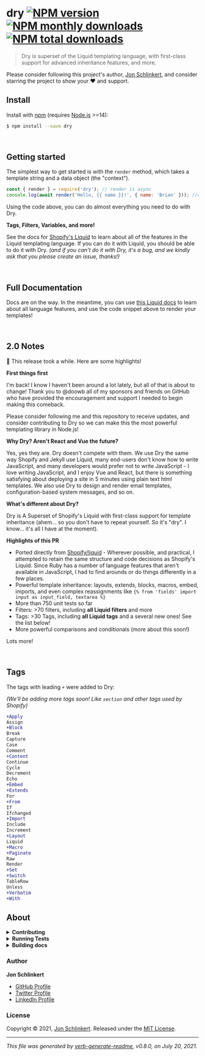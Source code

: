 # dry [![NPM version](https://img.shields.io/npm/v/dry.svg?style=flat)](https://www.npmjs.com/package/dry) [![NPM monthly downloads](https://img.shields.io/npm/dm/dry.svg?style=flat)](https://npmjs.org/package/dry) [![NPM total downloads](https://img.shields.io/npm/dt/dry.svg?style=flat)](https://npmjs.org/package/dry)

> Dry is superset of the Liquid templating language, with first-class support for advanced inheritance features, and more.

Please consider following this project's author, [Jon Schlinkert](https://github.com/jonschlinkert), and consider starring the project to show your :heart: and support.

## Install

Install with [npm](https://www.npmjs.com/) (requires [Node.js](https://nodejs.org/en/) >=14):

```sh
$ npm install --save dry
```

<br>

## Getting started

The simplest way to get started is with the `render` method, which takes a template string and a data object (the "context").

```js
const { render } = require('dry'); // render is async
console.log(await render('Hello, {{ name }}!', { name: 'Brian' })); //=> Hello, Brian!
```

Using the code above, you can do almost everything you need to do with Dry.

**Tags, Filters, Variables, and more!**

See the docs for [Shopify's Liquid](https://shopify.github.io/liquid/basics/introduction/) to learn about all of the features in the Liquid templating language. If you can do it with Liquid, you should be able to do it with Dry. _(and if you can't do it with Dry, it's a bug, and we kindly ask that you please create an issue, thanks!)_

<br>

## Full Documentation

Docs are on the way. In the meantime, you can use [this Liquid docs](https://shopify.github.io/liquid/basics/introduction/) to learn about all language features, and use the code snippet above to render your templates!

<br>

## 2.0 Notes

🎉  This release took a while. Here are some highlights!

**First things first**

I'm back! I know I haven't been around a lot lately, but all of that is about to change! Thank you to @doowb all of my sponsors and friends on GitHub who have provided the encouragement and support I needed to begin making this comeback.

Please consider following me and this repository to receive updates, and consider contributing to Dry so we can make this the most powerful templating library in Node.js!

**Why Dry? Aren't React and Vue the future?**

Yes, yes they are. Dry doesn't compete with them. We use Dry the same way Shopify and Jekyll use Liquid, many end-users don't know how to write JavaScript, and many developers would prefer not to write JavaScript - I love writing JavaScript, and I enjoy Vue and React, but there is something satisfying about deploying a site in 5 minutes using plain text html templates. We also use Dry to design and render email templates, configuration-based system messages, and so on.

**What's different about Dry?**

Dry is A Superset of Shopify's Liquid with first-class support for template inheritance (ahem... so you don't have to repeat yourself. So it's "dry". I know... it's all I have at the moment).

**Highlights of this PR**

* Ported directly from [Shopify/liquid](https://github.com/Shopify/liquid) - Wherever possible, and practical, I attempted to retain the same structure and code decisions as Shopify's Liquid. Since Ruby has a number of language features that aren't available in JavaScript, I had to find arounds or do things differently in a few places.
* Powerful template inheritance: layouts, extends, blocks, macros, embed, imports, and even complex reassignments like `{% from 'fields' import input as input_field, textarea %}`
* More than 750 unit tests so far
* Filters: >70 filters, including **all Liquid filters** and more
* Tags: >30 Tags, including **all Liquid tags** and a several new ones! See the list below!
* More powerful comparisons and conditionals (more about this soon!)

Lots more!

<br>

## Tags

The tags with leading `+` were added to Dry:

_(We'll be adding more tags soon! Like `section` and other tags used by Shopify)_

```diff
+Apply
Assign
+Block
Break
Capture
Case
Comment
+Content
Continue
Cycle
Decrement
Echo
+Embed
+Extends
For
+From
If
Ifchanged
+Import
Include
Increment
+Layout
Liquid
+Macro
+Paginate
Raw
Render
+Set
+Switch
TableRow
Unless
+Verbatim
+With
```

## About

<details>
<summary><strong>Contributing</strong></summary>

Pull requests and stars are always welcome. For bugs and feature requests, [please create an issue](../../issues/new).

Please read the [contributing guide](.github/contributing.md) for advice on opening issues, pull requests, and coding standards.

</details>

<details>
<summary><strong>Running Tests</strong></summary>

Running and reviewing unit tests is a great way to get familiarized with a library and its API. You can install dependencies and run tests with the following command:

```sh
$ npm install && npm test
```

</details>

<details>
<summary><strong>Building docs</strong></summary>

_(This project's readme.md is generated by [verb](https://github.com/verbose/verb-generate-readme), please don't edit the readme directly. Any changes to the readme must be made in the [.verb.md](.verb.md) readme template.)_

To generate the readme, run the following command:

```sh
$ npm install -g verbose/verb#dev verb-generate-readme && verb
```

</details>

### Author

**Jon Schlinkert**

* [GitHub Profile](https://github.com/jonschlinkert)
* [Twitter Profile](https://twitter.com/jonschlinkert)
* [LinkedIn Profile](https://linkedin.com/in/jonschlinkert)

### License

Copyright © 2021, [Jon Schlinkert](https://github.com/jonschlinkert).
Released under the [MIT License](LICENSE).

***

_This file was generated by [verb-generate-readme](https://github.com/verbose/verb-generate-readme), v0.8.0, on July 20, 2021._
